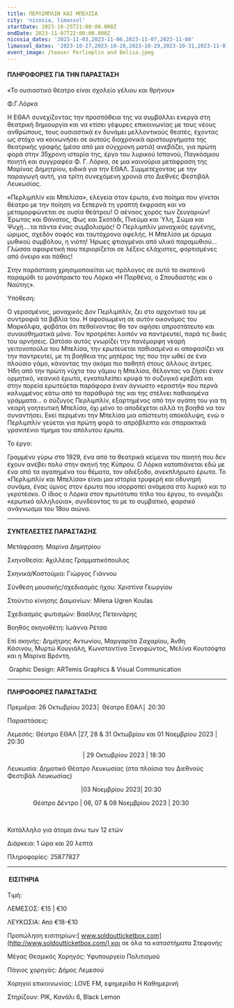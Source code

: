 ```yaml
---
title: ΠΕΡΛΙΜΠΛΙΝ ΚΑΙ ΜΠΕΛΙΣΑ
city: 'nicosia, limassol'
startDate: 2023-10-25T21:00:00.000Z
endDate: 2023-11-07T22:00:00.000Z
nicosia_dates: '2023-11-03,2023-11-06,2023-11-07,2023-11-08'
limassol_dates: '2023-10-27,2023-10-28,2023-10-29,2023-10-31,2023-11-01'
event_image: /teaser Perlimplin and Belisa.jpeg
---
```


#### ΠΛΗΡΟΦΟΡΙΕΣ ΓΙΑ ΤΗΝ ΠΑΡΑΣΤΑΣΗ

«Το ουσιαστικό θέατρο είναι σχολείο γέλιου και θρήνου»

Φ.Γ.Λόρκα

Η ΕΘΑΛ συνεχίζοντας την προσπάθεια της να συμβάλλει ενεργά στη θεατρική δημιουργία και να κτίσει γέφυρες επικοινωνίας με τους νέους ανθρώπους, τους ουσιαστικά εν δυνάμει μελλοντικούς θεατές, έχοντας ως στόχο να κοινωνήσει σε αυτούς διαχρονικά αριστουργήματα της θεατρικής γραφής (μέσα από μια σύγχρονη ματιά) ανεβάζει, για πρώτη φορά στην 35χρονη ιστορία της, έργο του λυρικού Ισπανού, Παγκόσμιου ποιητή και συγγραφέα Φ. Γ. Λόρκα, σε μια καινούρια μετάφραση της Μαρίνας Δημητρίου, ειδικά για την ΕΘΑΛ. Συμμετέχοντας με την παραγωγή αυτή, για τρίτη συνεχόμενη χρονιά στο Διεθνές Φεστιβάλ Λευκωσίας. 

«Περλιμπλίν και Μπελίσα», ελεγεία στον έρωτα, ένα ποίημα που γίνεται θέατρο με την ποίηση να ξεπερνά τη γραπτή έκφραση και να μεταμορφώνεται σε ουσία θεάτρου! Ο αέναος χορός των ζευγαριών! Έρωτας και Θάνατος, Φως και Σκοτάδι, Πνεύμα και Ύλη, Σώμα και Ψυχή….τα πάντα ένας συμβολισμός! Ο Περλιμπλίν μοναχικός εργένης, ώριμος, σχεδόν σοφός και ταυτόχρονα αφελής. Η Μπελίσα με άρωμα μυθικού συμβόλου, η νιότη! Ήρωες φτιαγμένοι από υλικό παραμυθιού…Γλώσσα αφαιρετική που περιορίζεται σε λέξεις ελάχιστες, φορτισμένες από όνειρο και πάθος!

Στην παράσταση χρησιμοποιείται ως πρόλογος σε αυτό το σκοτεινό παραμύθι το μονόπρακτο του Λόρκα «Η Παρθένα, ο Σπουδαστής και ο Ναύτης».

Υπόθεση:

O γερασμένος, μοναχικός Δον Περλιμπλίν, ζει στο αρχοντικό του με συντροφιά τα βιβλία του. Η αφοσιωμένη σε αυτόν οικονόμος του Μαρκόλφα, φοβάται ότι πεθαίνοντας θα τον αφήσει απροστάτευτο και συναισθηματικά μόνο. Τον προτρέπει λοιπόν να παντρευτεί, παρά τις δικές του αρνήσεις. Ωστόσο αυτός γνωρίζει την πανέμορφη νεαρή γειτονοπούλα του Μπελίσα, την ερωτεύεται παθιασμένα κι αποφασίζει να την παντρευτεί, με τη βοήθεια της μητέρας της που την ωθεί σε ένα πλούσιο γάμο, κάνοντας την ακόμα πιο ποθητή στους άλλους άντρες. Ήδη από την πρώτη νύχτα του γάμου η Μπελίσα, θέλοντας να ζήσει έναν ορμητικό, νεανικό έρωτα, εγκαταλείπει κρυφά το συζυγικό κρεβάτι και στην πορεία ερωτεύεται παράφορα έναν άγνωστο «εραστή» που περνά καλυμμένος κάτω από τα παράθυρά της και της στέλνει παθιασμένα γράμματα… ο σύζυγος Περλιμπλίν, εξαρτημένος από την αγάπη του για τη νεαρή γοητευτική Μπελίσα, όχι μόνο το αποδέχεται αλλά τη βοηθά να τον συναντήσει. Εκεί περιμένει την Μπελίσα μια απίστευτη αποκάλυψη, ενώ ο Περλιμπλίν γεύεται για πρώτη φορά το απρόβλεπτο και σπαρακτικά γρανιτένιο τίμημα του απόλυτου έρωτα.

Το έργο:

Γραμμένο γύρω στο 1929, ένα από τα θεατρικά κείμενα του ποιητή που δεν έχουν ανέβει πολύ στην σκηνή της Κύπρου. Ο Λόρκα καταπιάνεται εδώ με ένα από τα αγαπημένα του θέματα, τον αδιέξοδο, ανεκπλήρωτο έρωτα. Το «Περλιμπλίν και Μπελίσα» είναι μια ιστορία τρυφερή και οδυνηρή συνάμα, ένας ύμνος στον έρωτα που ισορροπεί ανάμεσα στο λυρικό και το γκροτέσκο. Ο ίδιος ο Λόρκα στον πρωτότυπο τίτλο του έργου, το ονομάζει «ερωτικό αλληλούια», συνδέοντας το με το συμβατικό, φαρσικό ανάγνωσμα του 18ου αιώνα.

***

#### ΣΥΝΤΕΛΕΣΤΕΣ ΠΑΡΑΣΤΑΣΗΣ

Μετάφραση: Μαρίνα Δημητρίου

Σκηνοθεσία: Αχιλλέας Γραμματικόπουλος

Σκηνικά/Κοστούμια: Γιώργος Γιάννου

Σύνθεση μουσικής/σχεδιασμός ήχου: Χριστίνα Γεωργίου

Στούντιο κίνησης Δαιμονίων: Milena Ugren Koulas

Σχεδιασμός φωτισμών: Βασίλης Πετεινάρης

Βοηθός σκηνοθέτη: Ιωάννα Ρέτσα

Επί σκηνής: Δημήτρης Αντωνίου, Μαργαρίτα Ζαχαρίου, Άνθη Κάσινου, Μυρτώ Κουγιάλη, Κωνσταντίνα Ξενοφώντος, Μελίνα Κουτσόφτα και η Μαρίνα Βρόντη.

 Graphic Design: ARTemis Graphics & Visual Communication

***

#### ΠΛΗΡΟΦΟΡΙΕΣ ΠΑΡΑΣΤΑΣΗΣ

Πρεμιέρα: 26 Οκτωβρίου 2023│ Θέατρο ΕΘΑΛ│ 20:30

Παραστάσεις:

Λεμεσός: Θέατρο ΕΘΑΛ |27, 28 & 31 Οκτωβρίου και 01 Νοεμβρίου 2023 | 20:30

                                            | 29 Οκτωβρίου 2023 | 18:30

Λευκωσία: Δημοτικό Θέατρο Λευκωσίας (στα πλαίσια του Διεθνούς Φεστιβάλ Λευκωσίας)

                                           |03 Νοεμβρίου 2023| 20:30

               Θέατρο Δέντρο | 06, 07 & 08 Νοεμβρίου 2023 | 20:30

 

Κατάλληλο για άτομα άνω των 12 ετών

Διάρκεια: 1 ώρα και 20 λεπτά                      

Πληροφορίες: 25877827

***

####  ΕΙΣΙΤΗΡΙΑ

Τιμή:

ΛΕΜΕΣΟΣ: €15 | €10 

ΛΕΥΚΩΣΙΑ: Από €18-€10  

Προπώληση εισιτηρίων:[ www.soldoutticketbox.com](http://www.soldoutticketbox.com/) και σε όλα τα καταστήματα Στεφανής

Μέγας Θεσμικός Χορηγός: Υφυπουργείο Πολιτισμού

Πάγιος χορηγός: Δήμος Λεμεσού

Χορηγοί επικοινωνίας: LOVE FM, εφημερίδα Η Καθημερινή

Στηρίζουν: ΡΙΚ, Κανάλι 6, Black Lemon
